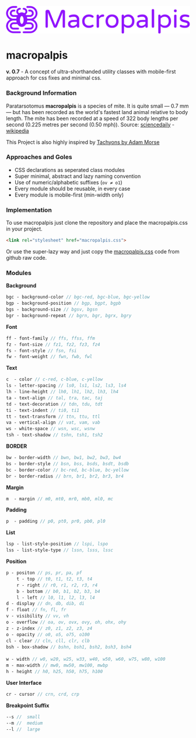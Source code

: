 ![alt text](https://raw.githubusercontent.com/halfmage/macropalpis/master/macropalpis-logo.png "Macropalpis Logo")

# macropalpis
**v. 0.7** - A concept of ultra-shorthanded utility classes with mobile-first approach for css fixes and minimal css.

### Background Information
Paratarsotomus **macropalpis** is a species of mite. It is quite small — 0.7 mm — but has been recorded as the world's fastest land animal relative to body length. The mite has been recorded at a speed of 322 body lengths per second (0.225 metres per second (0.50 mph)). Source: [sciencedaily](www.sciencedaily.com/releases/2014/04/140427191124.htm) - [wikipedia](www.sciencedaily.com/releases/2014/04/140427191124.htm)

This Project is also highly inspired by [Tachyons by Adam Morse](https://github.com/tachyons-css/tachyons)

### Approaches and Goles
- CSS declarations as seperated class modules
- Super minimal, abstract and lazy naming convention
- Use of numeric/alphabetic suffixes (`ov ≠ o1`)
- Every module should be reusable, in every case
- Every module is mobile-first (min-width only)

### Implementation

To use macropalpis just clone the repository and place the macropalpis.css in your project. 
```html
<link rel="stylesheet" href="macropalpis.css">
```
Or use the super-lazy way and just copy the [macropalpis.css](https://raw.githubusercontent.com/halfmage/macropalpis/master/css/macropalpis.css) code from github raw code.

### Modules

**Background**
```SASS
bgc - background-color // bgc-red, bgc-blue, bgc-yellow
bgp - background-position // bgp, bgpt, bgpb
bgs - background-size // bgsv, bgsn
bgr - background-repeat // bgrn, bgr, bgrx, bgry
```
**Font**
```SASS
ff - font-family // ffs, ffss, ffm
fz - font-size // fz1, fz2, fz3, fz4
fs - font-style	// fsn, fsi
fw - font-weight // fwn, fwb, fwl
```
**Text**
```SASS
c  - color // c-red, c-blue, c-yellow
ls - letter-spacing	// ls0, ls1, ls2, ls3, ls4
lh - line-height // lh0, lh1, lh2, lh3, lh4
ta - text-align // tal, tra, tac, taj
td - text-decoration // tdn, tdu, tdt
ti - text-indent // ti0, ti1
tt - text-transform	// ttn, ttu, ttl
va - vertical-align	// vat, vam, vab
ws - white-space // wsn, wsc, wsnw
tsh - text-shadow // tshn, tsh1, tsh2
```
**BORDER**
```SASS
bw - border-width // bwn, bw1, bw2, bw3, bw4 
bs - border-style // bsn, bss, bsds, bsdt, bsdb
bc - border-color // bc-red, bc-blue, bc-yellow
br - border-radius // brn, br1, br2, br3, br4 
```
**Margin**
```SASS
m  - margin // m0, mt0, mr0, mb0, ml0, mc
```
**Padding**
```SASS
p  - padding // p0, pt0, pr0, pb0, pl0
```
**List**
```SASS
lsp - list-style-position // lspi, lspo
lss - list-style-type // lssn, lsss, lssc
```
**Position**
```SASS
p - positon // ps, pr, pa, pf
	t - top // t0, t1, t2, t3, t4
	r - right // r0, r1, r2, r3, r4
	b - bottom // b0, b1, b2, b3, b4
	l - left // l0, l1, l2, l3, l4
d - display // dn, db, dib, di
f - float // fn, fl, fr
v - visibility // vv, vh
o - overflow // oa, ov, ovx, ovy, oh, ohx, ohy
z - z-index // z0, z1, z2, z3, z4
o - opacity // o0, o5, o75, o100
cl - clear // cln, cll, clr, clb
bsh - box-shadow // bshn, bsh1, bsh2, bsh3, bsh4 

w - width // w0, w20, w25, w33, w40, w50, w60, w75, w80, w100
m - max-width // mw0, mw50, mw100, mwbp
h - height // h0, h25, h50, h75, h100
```
**User Interface**
```SASS
cr - cursor	// crn, crd, crp
```
**Breakpoint Suffix**
```SASS
--s //  small
--m //  medium 
--l //  large
```